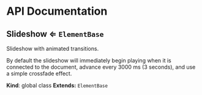 # API Documentation
<a name="Slideshow"></a>

## Slideshow ⇐ <code>ElementBase</code>
Slideshow with animated transitions.

By default the slideshow will immediately begin playing when it is connected
to the document, advance every 3000 ms (3 seconds), and use a simple
crossfade effect.

  **Kind**: global class
**Extends:** <code>ElementBase</code>  
